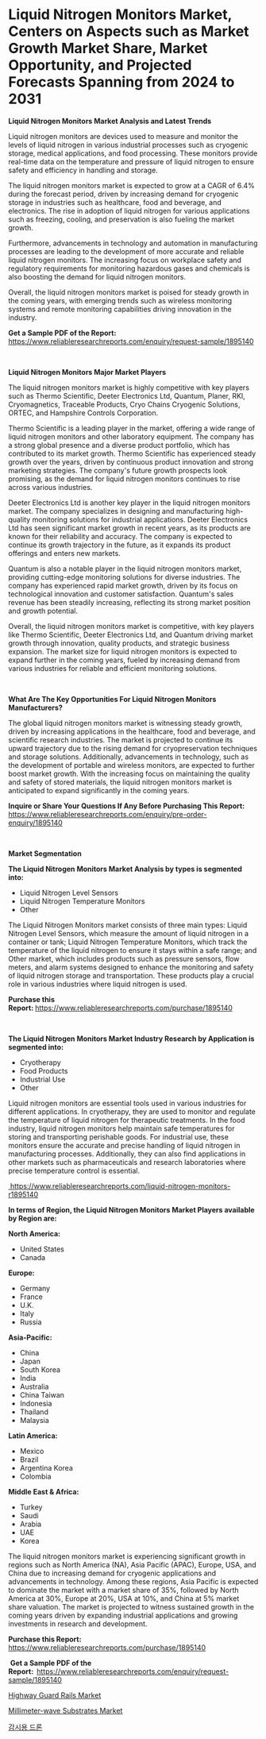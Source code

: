 <p><h1>Liquid Nitrogen Monitors Market, Centers on Aspects such as Market Growth Market Share, Market Opportunity, and Projected Forecasts Spanning from 2024 to 2031</h1></p><p><strong>Liquid Nitrogen Monitors Market Analysis and Latest Trends</strong></p>
<p><p>Liquid nitrogen monitors are devices used to measure and monitor the levels of liquid nitrogen in various industrial processes such as cryogenic storage, medical applications, and food processing. These monitors provide real-time data on the temperature and pressure of liquid nitrogen to ensure safety and efficiency in handling and storage.</p><p>The liquid nitrogen monitors market is expected to grow at a CAGR of 6.4% during the forecast period, driven by increasing demand for cryogenic storage in industries such as healthcare, food and beverage, and electronics. The rise in adoption of liquid nitrogen for various applications such as freezing, cooling, and preservation is also fueling the market growth.</p><p>Furthermore, advancements in technology and automation in manufacturing processes are leading to the development of more accurate and reliable liquid nitrogen monitors. The increasing focus on workplace safety and regulatory requirements for monitoring hazardous gases and chemicals is also boosting the demand for liquid nitrogen monitors.</p><p>Overall, the liquid nitrogen monitors market is poised for steady growth in the coming years, with emerging trends such as wireless monitoring systems and remote monitoring capabilities driving innovation in the industry.</p></p>
<p><strong>Get a Sample PDF of the Report:&nbsp;</strong> <a href="https://www.reliableresearchreports.com/enquiry/request-sample/1895140">https://www.reliableresearchreports.com/enquiry/request-sample/1895140</a></p>
<p>&nbsp;</p>
<p><strong>Liquid Nitrogen Monitors Major Market Players</strong></p>
<p><p>The liquid nitrogen monitors market is highly competitive with key players such as Thermo Scientific, Deeter Electronics Ltd, Quantum, Planer, RKI, Cryomagnetics, Traceable Products, Cryo Chains Cryogenic Solutions, ORTEC, and Hampshire Controls Corporation. </p><p>Thermo Scientific is a leading player in the market, offering a wide range of liquid nitrogen monitors and other laboratory equipment. The company has a strong global presence and a diverse product portfolio, which has contributed to its market growth. Thermo Scientific has experienced steady growth over the years, driven by continuous product innovation and strong marketing strategies. The company's future growth prospects look promising, as the demand for liquid nitrogen monitors continues to rise across various industries.</p><p>Deeter Electronics Ltd is another key player in the liquid nitrogen monitors market. The company specializes in designing and manufacturing high-quality monitoring solutions for industrial applications. Deeter Electronics Ltd has seen significant market growth in recent years, as its products are known for their reliability and accuracy. The company is expected to continue its growth trajectory in the future, as it expands its product offerings and enters new markets.</p><p>Quantum is also a notable player in the liquid nitrogen monitors market, providing cutting-edge monitoring solutions for diverse industries. The company has experienced rapid market growth, driven by its focus on technological innovation and customer satisfaction. Quantum's sales revenue has been steadily increasing, reflecting its strong market position and growth potential.</p><p>Overall, the liquid nitrogen monitors market is competitive, with key players like Thermo Scientific, Deeter Electronics Ltd, and Quantum driving market growth through innovation, quality products, and strategic business expansion. The market size for liquid nitrogen monitors is expected to expand further in the coming years, fueled by increasing demand from various industries for reliable and efficient monitoring solutions.</p></p>
<p>&nbsp;</p>
<p><strong>What Are The Key Opportunities For Liquid Nitrogen Monitors Manufacturers?</strong></p>
<p><p>The global liquid nitrogen monitors market is witnessing steady growth, driven by increasing applications in the healthcare, food and beverage, and scientific research industries. The market is projected to continue its upward trajectory due to the rising demand for cryopreservation techniques and storage solutions. Additionally, advancements in technology, such as the development of portable and wireless monitors, are expected to further boost market growth. With the increasing focus on maintaining the quality and safety of stored materials, the liquid nitrogen monitors market is anticipated to expand significantly in the coming years.</p></p>
<p><strong>Inquire or Share Your Questions If Any Before Purchasing This Report:</strong> <a href="https://www.reliableresearchreports.com/enquiry/pre-order-enquiry/1895140">https://www.reliableresearchreports.com/enquiry/pre-order-enquiry/1895140</a></p>
<p>&nbsp;</p>
<p><strong>Market Segmentation</strong></p>
<p><strong>The Liquid Nitrogen Monitors Market Analysis by types is segmented into:</strong></p>
<p><ul><li>Liquid Nitrogen Level Sensors</li><li>Liquid Nitrogen Temperature Monitors</li><li>Other</li></ul></p>
<p><p>The Liquid Nitrogen Monitors market consists of three main types: Liquid Nitrogen Level Sensors, which measure the amount of liquid nitrogen in a container or tank; Liquid Nitrogen Temperature Monitors, which track the temperature of the liquid nitrogen to ensure it stays within a safe range; and Other market, which includes products such as pressure sensors, flow meters, and alarm systems designed to enhance the monitoring and safety of liquid nitrogen storage and transportation. These products play a crucial role in various industries where liquid nitrogen is used.</p></p>
<p><strong>Purchase this Report:&nbsp;</strong><a href="https://www.reliableresearchreports.com/purchase/1895140">https://www.reliableresearchreports.com/purchase/1895140</a></p>
<p>&nbsp;</p>
<p><strong>The Liquid Nitrogen Monitors Market Industry Research by Application is segmented into:</strong></p>
<p><ul><li>Cryotherapy</li><li>Food Products</li><li>Industrial Use</li><li>Other</li></ul></p>
<p><p>Liquid nitrogen monitors are essential tools used in various industries for different applications. In cryotherapy, they are used to monitor and regulate the temperature of liquid nitrogen for therapeutic treatments. In the food industry, liquid nitrogen monitors help maintain safe temperatures for storing and transporting perishable goods. For industrial use, these monitors ensure the accurate and precise handling of liquid nitrogen in manufacturing processes. Additionally, they can also find applications in other markets such as pharmaceuticals and research laboratories where precise temperature control is essential.</p></p>
<p><a href="https://www.reliableresearchreports.com/liquid-nitrogen-monitors-r1895140">&nbsp;https://www.reliableresearchreports.com/liquid-nitrogen-monitors-r1895140</a></p>
<p><strong>In terms of Region, the Liquid Nitrogen Monitors Market Players available by Region are:</strong></p>
<p>
    <p> <strong> North America: </strong>
        <ul>
            <li>United States</li>
            <li>Canada</li>
        </ul>
        </p> 
    <p> <strong> Europe: </strong>
        <ul>
            <li>Germany</li>
            <li>France</li>
            <li>U.K.</li>
            <li>Italy</li>
            <li>Russia</li>
        </ul>
        </p> 
    <p> <strong> Asia-Pacific: </strong>
        <ul>
            <li>China</li>
            <li>Japan</li>
            <li>South Korea</li>
            <li>India</li>
            <li>Australia</li>
            <li>China Taiwan</li>
            <li>Indonesia</li>
            <li>Thailand</li>
            <li>Malaysia</li>
        </ul>
        </p> 
    <p> <strong> Latin America: </strong>
        <ul>
            <li>Mexico</li>
            <li>Brazil</li>
            <li>Argentina Korea</li>
            <li>Colombia</li>
        </ul>
        </p> 
    <p> <strong> Middle East & Africa: </strong>
        <ul>
            <li>Turkey</li>
            <li>Saudi</li>
            <li>Arabia</li>
            <li>UAE</li>
            <li>Korea</li>
        </ul>
    </p>
    </p>
<p><p>The liquid nitrogen monitors market is experiencing significant growth in regions such as North America (NA), Asia Pacific (APAC), Europe, USA, and China due to increasing demand for cryogenic applications and advancements in technology. Among these regions, Asia Pacific is expected to dominate the market with a market share of 35%, followed by North America at 30%, Europe at 20%, USA at 10%, and China at 5% market share valuation. The market is projected to witness sustained growth in the coming years driven by expanding industrial applications and growing investments in research and development.</p></p>
<p><strong>Purchase this Report: </strong><a href="https://www.reliableresearchreports.com/purchase/1895140">https://www.reliableresearchreports.com/purchase/1895140</a></p>
<p>&nbsp;<strong>Get a Sample PDF of the Report:&nbsp;&nbsp;</strong><a href="https://www.reliableresearchreports.com/enquiry/request-sample/1895140">https://www.reliableresearchreports.com/enquiry/request-sample/1895140</a></p>
<p><strong></strong></p>
<p><p><a href="https://view.publitas.com/reportprime-1/analyzing-highway-guard-rails-market-dynamics-and-growth-drivers-and-forecasted-for-period-from-2024-to-2031/">Highway Guard Rails Market</a></p><p><a href="https://github.com/vanielleho/Market-Research-Report-List-1/blob/main/millimeter-wave-substrates-market.md">Millimeter-wave Substrates Market</a></p><p><a href="https://github.com/sougarounis/Market-Research-Report-List-4/blob/main/12103611307.md">감시용 드론</a></p></p>